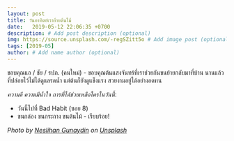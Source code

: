```yaml
---
layout: post
title: วันอาทิตย์เราย้ายต้นไม้
date:   2019-05-12 22:06:35 +0700
description: # Add post description (optional)
img: https://source.unsplash.com/-regSZitt5o # Add image post (optional)
tags: [2019-05]
author: # Add name author (optional)
---
```

ขอบคุณแอ / ชัย / รปภ. (คนใหม่) - ขอบคุณต้นแสงจันทร์ที่เราช่วยกันขนย้ายกลับมาที่บ้าน นานแล้วที่ปล่อยไว้ไม่ได้ดูแลรดน้ำ แต่ต้นก็ยังดูแข็งแรง สวยงามอยู่ได้อย่างอดทน <i class="fa fa-child" style="color:plum"></i>

*ความดี ความมีน้ำใจ การที่ได้ช่วยเหลือใครในวันนี้*:
- วันนี้ไปที่ Bad Habit (ซอย 8)
- ขนกล่อง ขนกระถาง ขนต้นไม้ - เรียบร้อย!

*Photo by [Neslihan Gunaydin](https://unsplash.com/@neslihangunaydin) on [Unsplash](https://unsplash.com)*
